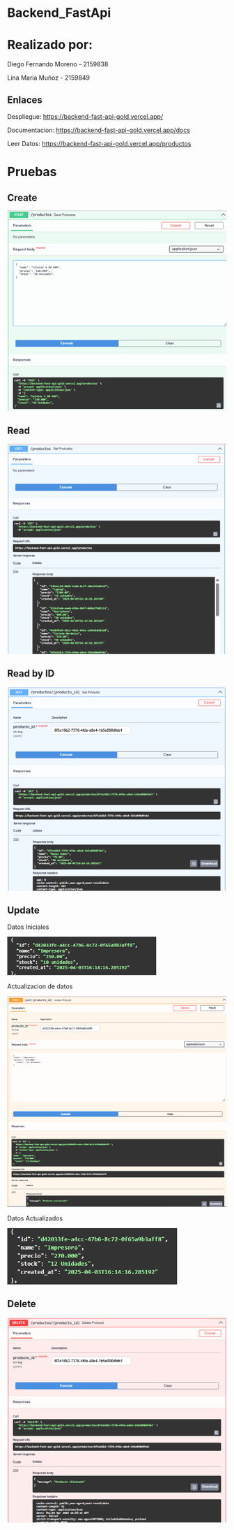 # Backend_FastApi
# Realizado por:
Diego Fernando Moreno - 2159838


Lina Maria Muñoz - 2159849

## Enlaces 
Despliegue: https://backend-fast-api-gold.vercel.app/


Documentacion: https://backend-fast-api-gold.vercel.app/docs


Leer Datos: https://backend-fast-api-gold.vercel.app/productos

# Pruebas
## Create
![Creación de producto](Imagenes/Create.png)
## Read
![Lectura de productos](imagenes/Read.png)
## Read by ID
![Lectura de productos](imagenes/ReadbyID.png)
## Update
Datos Iniciales

![Datos iniciales](imagenes/Inicial.png)

Actualizacion de datos

![Actualizar Producto](imagenes/Update.png)

Datos Actualizados

![Datos Actualizados](imagenes/Final.png)
## Delete
![Eliminar producto](imagenes/Delete.png)
